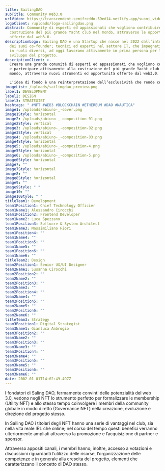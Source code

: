 ```yaml
---
title: SailingDAO
subTitle: Community Web3.0
urlVideo: https://transcendent-semifreddo-59ed14.netlify.app/suoni_video.mp4
logoClient: /uploads/logo-sailingdao.png
abstract: Community di esperti ed appassionati che vogliono contribuire alla
  costruzione del più grande Yacht club nel mondo, attraverso le opportunità
  offerte dal web3.0.
descriptionLogo: Sailing DAO è una Startup che nasce nel 2022 dall’intuizione
  dei suoi co-founder; tecnici ed esperti nel settore IT, che impegnati ciascuno
  in ruoli diversi, ad oggi lavorano attivamente in prima persona per lo
  sviluppo del progetto.
descriptionClient: >-
  Creare una grande comunità di esperti ed appassionati che vogliono contribuire
  e partecipare attivamente alla costruzione del più grande Yacht club nel
  mondo, attraverso nuovi strumenti ed opportunità offerte dal web3.0.

  L’idea di fondo è una reinterpretazione dell’esclusività che rende così attraente il club nautico, un insieme di spazi e servizi condivisi da una molteplicità di personalità con le quali incontrarsi, condividere esperienze e conoscenze ma anche e soprattutto fare business.
imageList: /uploads/sailingdao_preview.png
label1: DEVELOPMENT
label2: DESIGN
label3: STRATEGIST
hashtags: " #NFT #WEB3 #BLOCKCHAIN #ETHEREUM #DAO #NAUTICA"
image1: /uploads/abiuno-_-cover.png
image1Style: horizontal
image2: /uploads/abiuno-_-composition-01.png
image2Style: vertical
image3: /uploads/abiuno-_-composition-02.png
image3Style: vertical
image4: /uploads/abiuno-_-composition-03.png
image4Style: horizontal
image5: /uploads/abiuno-_-composition-4.png
image5Style: horizontal
image6: /uploads/abiuno-_-composition-5.png
image6Style: horizontal
image7: ""
image7Style: horizontal
image8: ""
image8Style: horizontal
image9: ""
image9Style: " "
image10: ""
image10Style: " "
titleTeam1: Development
team1Position1: Chief Technology Officier
team1Name1: Alessandro Cirocchi
team1Position2: Frontend Developer
team1Name2: Luca Spezzano
team1Position3: Software & System Architect
team1Name3: Massimiliano Fiori
team1Position4: ""
team1Name4: ""
team1Position5: ""
team1Name5: ""
team1Position6: ""
team1Name6: ""
titleTeam2: Design
team2Position1: Senior UX/UI Designer
team2Name1: Susanna Cirocchi
team2Position2: ""
team2Name2: ""
team2Position3: ""
team2Name3: ""
team2Position4: ""
team2Name4: ""
team2Position5: ""
team2Name5: ""
team2Position6: ""
team2Name6: ""
titleTeam3: Strategy
team3Position1: Digital Strategist
team3Name1: Gianluca Ambrogio
team3Position2: ""
team3Name2: ""
team3Position3: ""
team3Name3: ""
team3Position4: ""
team3Name4: ""
team3Position5: ""
team3Name5: ""
team3Position6: ""
team3Name6: ""
date: 2002-01-01T14:02:49.497Z
---
```

I fondatori di Saling DAO, fermamente convinti delle potenzialità del web 3.0, vedono negli NFT lo strumento perfetto per formalizzare le membership (Utility NFT) e allo stesso tempo coinvolgere i membri della community globale in modo diretto (Governance NFT) nella creazione, evoluzione e direzione del progetto stesso.

In Sailing DAO i titolari degli NFT hanno una serie di vantaggi nel club, sia nella vita reale IRL che online; nel corso del tempo questi benefici verranno ulteriormente ampliati attraverso la promozione e l’acquisizione di partner e sponsor.

Attraverso appositi canali, i membri hanno, inoltre, accesso a votazioni e discussioni riguardanti l’utilizzo delle risorse, l’organizzazione delle competenze e in generale alla crescita del progetto, elementi che caratterizzano il concetto di DAO stesso.
